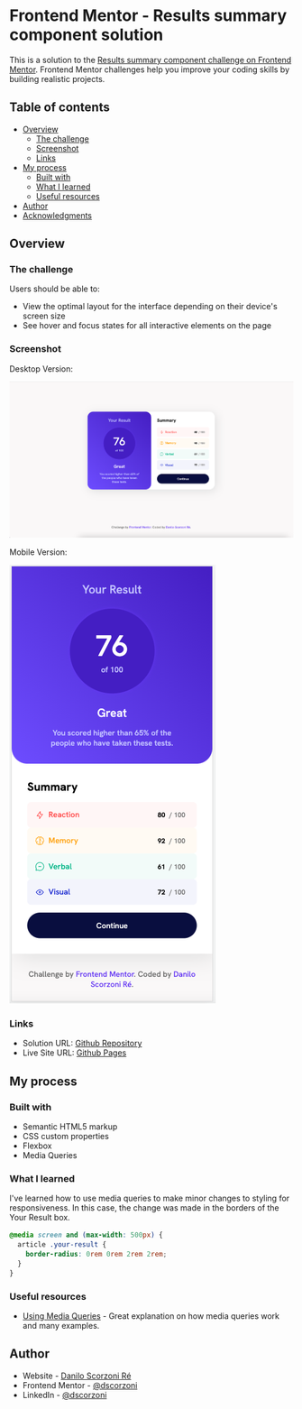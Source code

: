 # Frontend Mentor - Results summary component solution

This is a solution to the [Results summary component challenge on Frontend Mentor](https://www.frontendmentor.io/challenges/results-summary-component-CE_K6s0maV). Frontend Mentor challenges help you improve your coding skills by building realistic projects.

## Table of contents

- [Overview](#overview)
  - [The challenge](#the-challenge)
  - [Screenshot](#screenshot)
  - [Links](#links)
- [My process](#my-process)
  - [Built with](#built-with)
  - [What I learned](#what-i-learned)
  - [Useful resources](#useful-resources)
- [Author](#author)
- [Acknowledgments](#acknowledgments)

## Overview

### The challenge

Users should be able to:

- View the optimal layout for the interface depending on their device's screen size
- See hover and focus states for all interactive elements on the page

### Screenshot

Desktop Version:

![Desktop Version](./screenshot_desktop.png)

Mobile Version:

![Mobile Version](./screenshot_mobile.png)

### Links

- Solution URL: [Github Repository](https://github.com/dscorzoni/projects-summary-component)
- Live Site URL: [Github Pages](https://dscorzoni.github.io/projects-summary-component/)

## My process

### Built with

- Semantic HTML5 markup
- CSS custom properties
- Flexbox
- Media Queries

### What I learned

I've learned how to use media queries to make minor changes to styling for responsiveness. In this case, the change was made in the borders of the Your Result box.

```css
@media screen and (max-width: 500px) {
  article .your-result {
    border-radius: 0rem 0rem 2rem 2rem;
  }
}
```

### Useful resources

- [Using Media Queries](https://developer.mozilla.org/en-US/docs/Web/CSS/CSS_media_queries/Using_media_queries) - Great explanation on how media queries work and many examples.

## Author

- Website - [Danilo Scorzoni Ré](https://www.github.com/dscorzoni)
- Frontend Mentor - [@dscorzoni](https://www.frontendmentor.io/profile/dscorzoni)
- LinkedIn - [@dscorzoni](https://www.linkedin.com/in/dscorzoni/)

